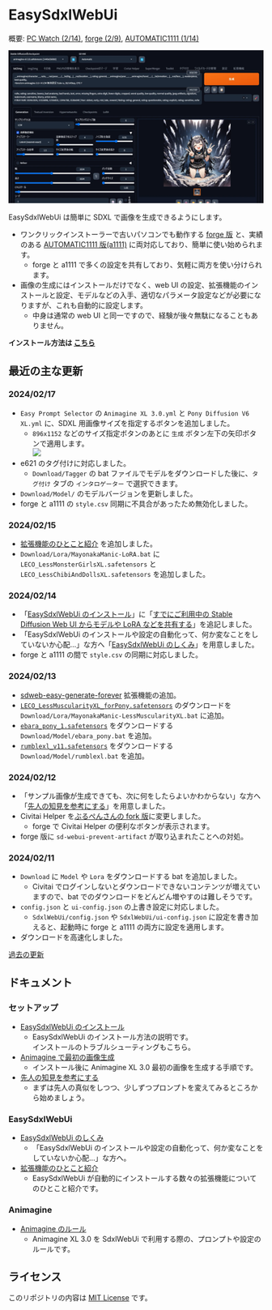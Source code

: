 ﻿# EasySdxlWebUi

概要: [PC Watch (2/14)](https://twitter.com/Zuntan03/status/1757707024958464163), [forge (2/9)](https://twitter.com/Zuntan03/status/1755898971195900249), [AUTOMATIC1111 (1/14)](https://twitter.com/Zuntan03/status/1746=426606456127804)

![EasySdxlWebUi](./SdxlWebUi/setup/doc/EasySdxlWebUi.webp)

EasySdxlWebUi は簡単に SDXL で画像を生成できるようにします。  

- ワンクリックインストーラーで古いパソコンでも動作する [forge 版](https://github.com/lllyasviel/stable-diffusion-webui-forge) と、実績のある [AUTOMATIC1111 版(a1111)](https://github.com/AUTOMATIC1111/stable-diffusion-webui) に両対応しており、簡単に使い始められます。
	- forge と a1111 で多くの設定を共有しており、気軽に両方を使い分けられます。
- 画像の生成にはインストールだけでなく、web UI の設定、拡張機能のインストールと設定、モデルなどの入手、適切なパラメータ設定などが必要になりますが、これも自動的に設定します。
	- 中身は通常の web UI と同一ですので、経験が後々無駄になることもありません。

**インストール方法は [こちら](https://github.com/Zuntan03/EasySdxlWebUi/wiki/EasySdxlWebUi-%E3%81%AE%E3%82%A4%E3%83%B3%E3%82%B9%E3%83%88%E3%83%BC%E3%83%AB)**

## 最近の主な更新

### 2024/02/17

- `Easy Prompt Selector` の `Animagine XL 3.0.yml` と `Pony Diffusion V6 XL.yml` に、SDXL 用画像サイズを指定するボタンを追加しました。
	- `896x1152` などのサイズ指定ボタンのあとに `生成` ボタン左下の矢印ボタンで適用します。  
	![](https://raw.githubusercontent.com/wiki/Zuntan03/EasySdxlWebUi/img/CLG/SetSize.png)
- e621 のタグ付けに対応しました。
	- `Download/Tagger` の bat ファイルでモデルをダウンロードした後に、`タグ付け` タブの `インタロゲーター` で選択できます。
- `Download/Model/` のモデルバージョンを更新しました。
- forge と a1111 の `style.csv` 同期に不具合があったため無効化しました。

### 2024/02/15

-  [拡張機能のひとこと紹介](https://github.com/Zuntan03/EasySdxlWebUi/wiki/%E6%8B%A1%E5%BC%B5%E6%A9%9F%E8%83%BD%E3%81%AE%E3%81%B2%E3%81%A8%E3%81%93%E3%81%A8%E7%B4%B9%E4%BB%8B) を追加しました。
- `Download/Lora/MayonakaManic-LoRA.bat` に `LECO_LessMonsterGirlsXL.safetensors` と `LECO_LessChibiAndDollsXL.safetensors` を追加しました。

### 2024/02/14

- 「[EasySdxlWebUi のインストール](https://github.com/Zuntan03/EasySdxlWebUi/wiki/EasySdxlWebUi-%E3%81%AE%E3%82%A4%E3%83%B3%E3%82%B9%E3%83%88%E3%83%BC%E3%83%AB)」に「[すでにご利用中の Stable Diffusion Web UI からモデルや LoRA などを共有する](https://github.com/Zuntan03/EasySdxlWebUi/wiki/EasySdxlWebUi-%E3%81%AE%E3%82%A4%E3%83%B3%E3%82%B9%E3%83%88%E3%83%BC%E3%83%AB#%E3%81%99%E3%81%A7%E3%81%AB%E3%81%94%E5%88%A9%E7%94%A8%E4%B8%AD%E3%81%AE-stable-diffusion-web-ui-%E3%81%8B%E3%82%89%E3%83%A2%E3%83%87%E3%83%AB%E3%82%84-lora-%E3%81%AA%E3%81%A9%E3%82%92%E5%85%B1%E6%9C%89%E3%81%99%E3%82%8B)」を追記しました。
- 「EasySdxlWebUi のインストールや設定の自動化って、何か変なことをしていないか心配…」な方へ「[EasySdxlWebUi のしくみ](https://github.com/Zuntan03/EasySdxlWebUi/wiki/EasySdxlWebUi-%E3%81%AE%E3%81%97%E3%81%8F%E3%81%BF)」を用意しました。
- forge と a1111 の間で `style.csv` の同期に対応しました。

### 2024/02/13

- [sdweb-easy-generate-forever](https://github.com/blue-pen5805/sdweb-easy-generate-forever) 拡張機能の追加。
- [`LECO_LessMuscularityXL_forPony.safetensors`](https://huggingface.co/MayonakaManic/LoRA) のダウンロードを `Download/Lora/MayonakaManic-LessMuscularityXL.bat` に追加。
- [`ebara_pony_1.safetensors`](https://huggingface.co/tsukihara/xl_model) をダウンロードする `Download/Model/ebara_pony.bat` を追加。
- [`rumblexl_v11.safetensors`](https://civitai.com/models/296650) をダウンロードする `Download/Model/rumblexl.bat` を追加。

### 2024/02/12

- 「サンプル画像が生成できても、次に何をしたらよいかわからない」な方へ「[先人の知見を参考にする](https://github.com/Zuntan03/EasySdxlWebUi/wiki/%E5%85%88%E4%BA%BA%E3%81%AE%E7%9F%A5%E8%A6%8B%E3%82%92%E5%8F%82%E8%80%83%E3%81%AB%E3%81%99%E3%82%8B)」を用意しました。
- Civitai Helper を[ぶるぺんさんの fork 版](https://github.com/blue-pen5805)に変更しました。
	- forge で Civitai Helper の便利なボタンが表示されます。
- forge 版に `sd-webui-prevent-artifact` が取り込まれたことへの対処。

### 2024/02/11

- `Download` に `Model` や `Lora` をダウンロードする bat を追加しました。
	- Civitai でログインしないとダウンロードできないコンテンツが増えていますので、bat でのダウンロードをどんどん増やすのは難しそうです。
- `config.json` と `ui-config.json` の上書き設定に対応しました。
	- `SdxlWebUi/config.json` や `SdxlWebUi/ui-config.json` に設定を書き加えると、起動時に forge と a1111 の両方に設定を適用します。
- ダウンロードを高速化しました。

[過去の更新](https://github.com/Zuntan03/EasySdxlWebUi/wiki/%E9%81%8E%E5%8E%BB%E3%81%AE%E6%9B%B4%E6%96%B0)

## ドキュメント

### セットアップ

- [EasySdxlWebUi のインストール](https://github.com/Zuntan03/EasySdxlWebUi/wiki/EasySdxlWebUi-%E3%81%AE%E3%82%A4%E3%83%B3%E3%82%B9%E3%83%88%E3%83%BC%E3%83%AB)
	- EasySdxlWebUi のインストール方法の説明です。  
	インストールのトラブルシューティングもこちら。
- [Animagine で最初の画像生成](https://github.com/Zuntan03/EasySdxlWebUi/wiki/Animagine-%E3%81%A7%E6%9C%80%E5%88%9D%E3%81%AE%E7%94%BB%E5%83%8F%E7%94%9F%E6%88%90)
	- インストール後に Animagine XL 3.0 最初の画像を生成する手順です。
- [先人の知見を参考にする](https://github.com/Zuntan03/EasySdxlWebUi/wiki/%E5%85%88%E4%BA%BA%E3%81%AE%E7%9F%A5%E8%A6%8B%E3%82%92%E5%8F%82%E8%80%83%E3%81%AB%E3%81%99%E3%82%8B)
	- まずは先人の真似をしつつ、少しずつプロンプトを変えてみるところから始めましょう。


### EasySdxlWebUi

- [EasySdxlWebUi のしくみ](https://github.com/Zuntan03/EasySdxlWebUi/wiki/EasySdxlWebUi-%E3%81%AE%E3%81%97%E3%81%8F%E3%81%BF)
	- 「EasySdxlWebUi のインストールや設定の自動化って、何か変なことをしていないか心配…」な方へ。
-  [拡張機能のひとこと紹介](https://github.com/Zuntan03/EasySdxlWebUi/wiki/%E6%8B%A1%E5%BC%B5%E6%A9%9F%E8%83%BD%E3%81%AE%E3%81%B2%E3%81%A8%E3%81%93%E3%81%A8%E7%B4%B9%E4%BB%8B)
	- EasySdxlWebUi が自動的にインストールする数々の拡張機能についてのひとこと紹介です。

### Animagine

- [Animagine のルール](https://github.com/Zuntan03/EasySdxlWebUi/wiki/Animagine-%E3%81%AE%E3%83%AB%E3%83%BC%E3%83%AB)
	- Animagine XL 3.0 を SdxlWebUi で利用する際の、プロンプトや設定のルールです。

## ライセンス

このリポジトリの内容は [MIT License](./LICENSE.txt) です。
